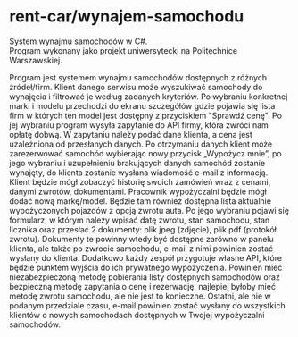 # rent-car/wynajem-samochodu
System wynajmu samochodów w C#. <br/>
Program wykonany jako projekt uniwersytecki na Politechnice Warszawskiej.

Program jest systemem wynajmu samochodów dostępnych z różnych źródeł/firm. Klient danego serwisu może wyszukiwać samochody do wynajęcia i filtrować je według zadanych kryteriów. Po wybraniu konkretnej marki i modelu przechodzi do ekranu szczegółów gdzie pojawia się lista firm w których ten model jest dostępny z przyciskiem "Sprawdź cenę". Po jej wybraniu program wysyła zapytanie do API firmy, która zwróci nam opłatę dobwą. W zapytaniu należy podać dane klienta, a cena jest uzależniona od przesłanych danych. Po otrzymaniu danych klient może zarezerwować samochód wybierając nowy przycisk „Wypożycz mnie”, po jego wybraniu i uzupełnieniu brakujących danych samochód zostanie wynajęty, do klienta zostanie wysłana wiadomość e-mail z informacją. Klient będzie mógł zobaczyć historię swoich zamówień wraz z cenami, danymi zwrotów, dokumentami. Pracownik wypożyczalni będzie mógł dodać nową markę/model. Będzie tam również dostępna lista aktualnie wypożyczonych pojazdów z opcją zwrotu auta. Po jego wybraniu pojawi się formularz, w którym należy wpisać datę zwrotu, stan samochodu, stan licznika oraz przesłać 2 dokumenty: plik jpeg (zdjęcie), plik pdf (protokół zwrotu). Dokumenty te powinny wtedy być dostępne zarówno w panelu klienta, ale także po zwrocie samochodu, e-mail z nimi powinien zostać wysłany do klienta. Dodatkowo każdy zespół przygotuje własne API, które będzie punktem wyjścia do ich prywatnego wypożyczenia. Powinien mieć niezabezpieczoną metodę pobierania listy dostępnych samochodów oraz bezpieczną metodę zapytania o cenę i rezerwację, najlepiej byłoby mieć metodę zwrotu samochodu, ale nie jest to konieczne. Ostatni, ale nie w podanym przedziale czasu, e-mail powinien zostać wysłany do wszystkich klientów o nowych samochodach dostępnych w Twojej wypożyczalni samochodów.
